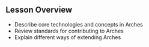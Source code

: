 ## Lesson Overview

- Describe core technologies and concepts in Arches
- Review standards for contributing to Arches
- Explain different ways of extending Arches

